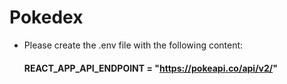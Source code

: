 # Pokedex 

* Please create the .env file with the following content:
  #### REACT_APP_API_ENDPOINT = "https://pokeapi.co/api/v2/"